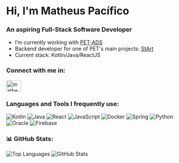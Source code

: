 # Hi, I'm Matheus Pacífico

### An aspiring Full-Stack Software Developer

- I’m currently working with [PET-ADS](https://github.com/pet-ads)
- Backend developer for one of PET's main projects: [StArt](https://github.com/pet-ads/systematic)
- Current stack: Kotlin/Java/ReactJS

### Connect with me in:
<p align="left">
<a href="https://linkedin.com/in/matheusspacifico" target="blank"><img align="center" src="https://raw.githubusercontent.com/rahuldkjain/github-profile-readme-generator/master/src/images/icons/Social/linked-in-alt.svg" alt="matheusspacifico" height="30" width="40" /></a>
</p>

### Languages and Tools I frequently use:

![Kotlin](https://img.shields.io/badge/kotlin-%237F52FF.svg?style=for-the-badge&logo=kotlin&logoColor=white)
![Java](https://img.shields.io/badge/java-%23ED8B00.svg?style=for-the-badge&logo=openjdk&logoColor=white)
![React](https://img.shields.io/badge/react-%2320232a.svg?style=for-the-badge&logo=react&logoColor=%2361DAFB)
![JavaScript](https://img.shields.io/badge/javascript-%23323330.svg?style=for-the-badge&logo=javascript&logoColor=%23F7DF1E)
![Docker](https://img.shields.io/badge/docker-%230db7ed.svg?style=for-the-badge&logo=docker&logoColor=white)
![Spring](https://img.shields.io/badge/spring-%236DB33F.svg?style=for-the-badge&logo=spring&logoColor=white)
![Python](https://img.shields.io/badge/python-3670A0?style=for-the-badge&logo=python&logoColor=ffdd54)
![Oracle](https://img.shields.io/badge/Oracle-F80000?style=for-the-badge&logo=oracle&logoColor=white)
![Firebase](https://img.shields.io/badge/firebase-%23039BE5.svg?style=for-the-badge&logo=firebase)

### 📊 GitHub Stats:
<p>
  <img align="left" src="https://github-readme-stats.vercel.app/api/top-langs?username=matheusspacifico&show_icons=true&locale=en&layout=compact" alt="Top Languages" />
  <img align="left" src="https://github-readme-stats.vercel.app/api?username=matheusspacifico&show_icons=true&theme=default" alt="GitHub Stats"/>
</p>

